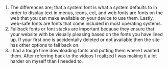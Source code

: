 1. The differences are; that a system font is what a system defaults to in order to display text in menus, icons, ect, and web fonts are fonts on the web that you can make available on your device to use them. Lastly, web-safe fonts are fonts that come included in most operating systems. 
2. Fallback fonts or font stacks are important because they ensure that your website with be visually pleasing based on the fonts you have lined up. If your first one is accidentally deleted or not available then the site has other options to fall back on. 
3. I had a tough time downloading fonts and putting them where I wanted them. After referring back to the videos I realized I was making it a lot harder on myself than I needed to. 
